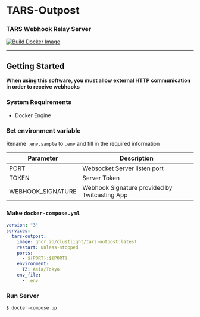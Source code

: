# TARS-Outpost
### TARS Webhook Relay Server
[![Build Docker Image](https://github.com/clustlight/TARS-Outpost/actions/workflows/build.yml/badge.svg)](https://github.com/clustlight/TARS-Outpost/actions/workflows/build.yml)
___

## Getting Started
__When using this software, you must allow external HTTP communication in order to receive webhooks__
### System Requirements
- Docker Engine

### Set environment variable
Rename `.env.sample` to `.env` and fill in the required information

| Parameter          | Description                                   |
|--------------------|-----------------------------------------------|
| PORT               | Websocket Server listen port                  |
| TOKEN              | Server Token                                  |
| WEBHOOK_SIGNATURE  | Webhook Signature provided by Twitcasting App |

### Make `docker-compose.yml`
```yaml
version: "3"
services:
  tars-outpost:
    image: ghcr.io/clustlight/tars-outpost:latest
    restart: unless-stopped
    ports:
      - ${PORT}:${PORT}
    environment:
      TZ: Asia/Tokyo
    env_file:
      - .env
```

### Run Server
```shell
$ docker-compose up
```
